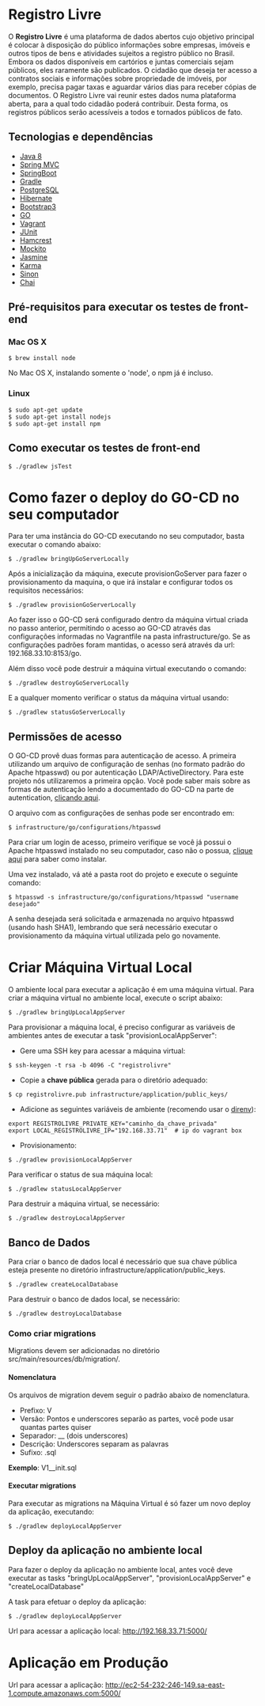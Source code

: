 # Registro Livre

O **Registro Livre** é uma plataforma de dados abertos cujo objetivo principal é colocar à disposição do público informações sobre empresas, imóveis e outros tipos de bens e atividades sujeitos a registro público no Brasil. Embora os dados disponíveis em cartórios e juntas comerciais sejam públicos, eles raramente são publicados. O cidadão que deseja ter acesso a contratos sociais e informações sobre propriedade de imóveis, por exemplo, precisa pagar taxas e aguardar vários dias para receber cópias de documentos. O Registro Livre vai reunir estes dados numa plataforma aberta, para a qual todo cidadão poderá contribuir. Desta forma, os registros públicos serão acessíveis a todos e tornados públicos de fato.

## Tecnologias e dependências
* [Java 8](http://docs.oracle.com/javase/8/)
* [Spring MVC](https://spring.io/guides/gs/serving-web-content/)
* [SpringBoot](http://projects.spring.io/spring-boot/)
* [Gradle](https://gradle.org/)
* [PostgreSQL](http://www.postgresql.org/)
* [Hibernate](http://hibernate.org/)
* [Bootstrap3](http://getbootstrap.com/)
* [GO](http://www.go.cd/)
* [Vagrant](https://www.vagrantup.com/)
* [JUnit](http://junit.org/)
* [Hamcrest](https://code.google.com/p/hamcrest/wiki/Tutorial)
* [Mockito](http://mockito.org/)
* [Jasmine](http://jasmine.github.io/)
* [Karma](http://karma-runner.github.io/0.13/index.html)
* [Sinon](http://sinonjs.org/)
* [Chai](http://chaijs.com/)


## Pré-requisitos para executar os testes de front-end

### Mac OS X

```
$ brew install node
```

No Mac OS X, instalando somente o 'node', o npm já é incluso.

### Linux

```
$ sudo apt-get update
$ sudo apt-get install nodejs
$ sudo apt-get install npm
```

## Como executar os testes de front-end

```
$ ./gradlew jsTest
```

#  Como fazer o deploy do GO-CD no seu computador

Para ter uma instância do GO-CD executando no seu computador, basta executar o comando abaixo:

```
$ ./gradlew bringUpGoServerLocally
```

Após a inicialização da máquina, execute provisionGoServer para fazer o provisionamento da maquina, o que irá instalar e configurar todos os requisitos necessários:

```
$ ./gradlew provisionGoServerLocally
```

Ao fazer isso o GO-CD será configurado dentro da máquina virtual criada no passo anterior, permitindo o acesso ao GO-CD através das configurações informadas no Vagrantfile na pasta infrastructure/go. Se as configurações padrões foram mantidas, o acesso será através da url:  192.168.33.10:8153/go.

Além disso você pode destruir a máquina virtual executando o comando:

```
$ ./gradlew destroyGoServerLocally
```

E a qualquer momento verificar o status da máquina virtual usando:

```
$ ./gradlew statusGoServerLocally
```

## Permissões de acesso
O GO-CD provê duas formas para autenticação de acesso. A primeira utilizando um arquivo de configuração de senhas (no formato padrão do Apache htpasswd) ou por autenticação LDAP/ActiveDirectory. Para este projeto nós utilizaremos a primeira opção. Você pode saber mais sobre as formas de autenticação lendo a documentado do GO-CD na parte de autentication, [clicando aqui](http://www.go.cd/documentation/user/current/configuration/dev_authentication.html).

O arquivo com as configurações de senhas pode ser encontrado em:

```
$ infrastructure/go/configurations/htpasswd
```

Para criar um login de acesso, primeiro verifique se você já possui o Apache htpasswd instalado no seu computador, caso não o possua, [clique aqui](http://www.go.cd/documentation/user/current/configuration/dev_authentication.html#generating-passwords-using-htpasswd ) para saber como instalar.

Uma vez instalado, vá até a pasta root do projeto e execute o seguinte comando:

```
$ htpasswd -s infrastructure/go/configurations/htpasswd "username desejado"

```
A senha desejada será solicitada e armazenada no arquivo htpasswd (usando hash SHA1), lembrando que será necessário executar o provisionamento da máquina virtual utilizada pelo go novamente.

# Criar Máquina Virtual Local

O ambiente local para executar a aplicação é em uma máquina virtual.
Para criar a máquina virtual no ambiente local, execute o script abaixo:

```
$ ./gradlew bringUpLocalAppServer
```

Para provisionar a máquina local, é preciso configurar as variáveis de ambientes antes de executar a task "provisionLocalAppServer":

- Gere uma SSH key para acessar a máquina virtual:

```
$ ssh-keygen -t rsa -b 4096 -C "registrolivre"
```

- Copie a **chave pública** gerada para o diretório adequado:

```
$ cp registrolivre.pub infrastructure/application/public_keys/
```

- Adicione as seguintes variáveis de ambiente (recomendo usar o [direnv](http://direnv.net/)):

```
export REGISTROLIVRE_PRIVATE_KEY="caminho_da_chave_privada"
export LOCAL_REGISTROLIVRE_IP="192.168.33.71"  # ip do vagrant box 
```

- Provisionamento:

```
$ ./gradlew provisionLocalAppServer
```

Para verificar o status de sua máquina local:

```
$ ./gradlew statusLocalAppServer
```

Para destruir a máquina virtual, se necessário:

```
$ ./gradlew destroyLocalAppServer
```

## Banco de Dados

Para criar o banco de dados local é necessário que sua chave pública esteja presente no diretório infrastructure/application/public_keys.

```
$ ./gradlew createLocalDatabase
```

Para destruir o banco de dados local, se necessário:

```
$ ./gradlew destroyLocalDatabase
```

### Como criar migrations

Migrations devem ser adicionadas no diretório src/main/resources/db/migration/.

#### Nomenclatura

Os arquivos de migration devem seguir o padrão abaixo de nomenclatura.
* Prefixo: V
* Versão: Pontos e underscores separão as partes, você pode usar quantas partes quiser
* Separador: __ (dois underscores)
* Descrição: Underscores separam as palavras
* Sufixo: .sql

**Exemplo**: V1__init.sql

#### Executar migrations

Para executar as migrations na Máquina Virtual é só fazer um novo deploy da aplicação, executando:

```
$ ./gradlew deployLocalAppServer
```

## Deploy da aplicação no ambiente local

Para fazer o deploy da aplicação no ambiente local, antes você deve executar as tasks "bringUpLocalAppServer", "provisionLocalAppServer" e "createLocalDatabase"

A task para efetuar o deploy da aplicação:

```
$ ./gradlew deployLocalAppServer
```

Url para acessar a aplicação local: http://192.168.33.71:5000/

# Aplicação em Produção

Url para acessar a aplicação: http://ec2-54-232-246-149.sa-east-1.compute.amazonaws.com:5000/
